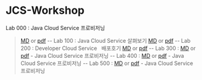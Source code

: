 # JCS-Workshop

Lab 000 : Java Cloud Service 프로비저닝
>[MD](CloudWorkshop_LabGuide000_kr_v4.md) or [pdf](pdf/CloudWorkshop_LabGuide000_kr_v4.pdf)
--
Lab 100 : Java Cloud Service 살펴보기
>[MD](CloudWorkshop_LabGuide100_kr_v4.md) or [pdf](pdf/CloudWorkshop_LabGuide100_kr_v4.pdf)
--
Lab 200 : Developer Cloud Service   배포호기
>[MD](CloudWorkshop_LabGuide200_kr_v4.md) or [pdf](pdf/CloudWorkshop_LabGuide200_kr_v4.pdf)
--
Lab 300 : [MD](CloudWorkshop_LabGuide300_kr_v3.md) or [pdf](pdf/CloudWorkshop_LabGuide300_kr_v3.pdf) - Java Cloud Service 프로비저닝
--
Lab 400 : [MD](CloudWorkshop_LabGuide400_kr_v3.md) or [pdf](pdf/CloudWorkshop_LabGuide400_kr_v3.pdf) - Java Cloud Service 프로비저닝
--
Lab 500 : [MD](CloudWorkshop_LabGuide400_kr_v3.md) or [pdf](pdf/CloudWorkshop_LabGuide500_kr_v3.pdf) - Java Cloud Service 프로비저닝

